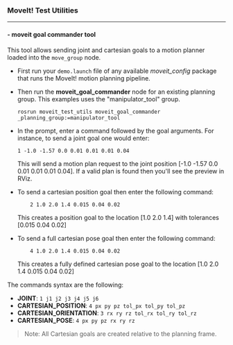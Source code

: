 ### MoveIt! Test Utilities
---
#### - moveit goal commander tool

This tool allows sending joint and cartesian goals to a motion planner loaded into the ```move_group``` node.   
- First run your ```demo.launch``` file of any available _moveit_config_ package that runs the MoveIt! motion planning pipeline.  
- Then run the **moveit_goal_commander** node for an existing planning group.  This examples uses the "manipulator_tool" group.
    ```
    rosrun moveit_test_utils moveit_goal_commander _planning_group:=manipulator_tool
    ```
- In the prompt, enter a command followed by the goal arguments.  For instance, to send a joint goal one would enter:
    ```
    1 -1.0 -1.57 0.0 0.01 0.01 0.01 0.04
    ```
    This will send a motion plan request to the joint position [-1.0 -1.57 0.0 0.01 0.01 0.01 0.04]. If a valid
    plan is found then you'll see the preview in RViz.
    
- To send a cartesian position goal then enter the following command:
    ```
        2 1.0 2.0 1.4 0.015 0.04 0.02
    ```
    This creates a position goal to the location [1.0 2.0 1.4] with tolerances [0.015 0.04 0.02]
    
- To send a full cartesian pose goal then enter the following command:
    ```
        4 1.0 2.0 1.4 0.015 0.04 0.02
    ```
    This creates a fully defined cartesian pose goal to the location [1.0 2.0 1.4 0.015 0.04 0.02]
    
The commands syntax are the following:
- **JOINT**: 
	    ```1 j1 j2 j3 j4 j5 j6``` 
- **CARTESIAN_POSITION**: 
	    ```4 px py pz tol_px tol_py tol_pz```
- **CARTESIAN_ORIENTATION**:
	    ```3 rx ry rz tol_rx tol_ry tol_rz```
- **CARTESIAN_POSE**: 
	    ```4 px py pz rx ry rz```

>Note: All Cartesian goals are created relative to the planning frame.
